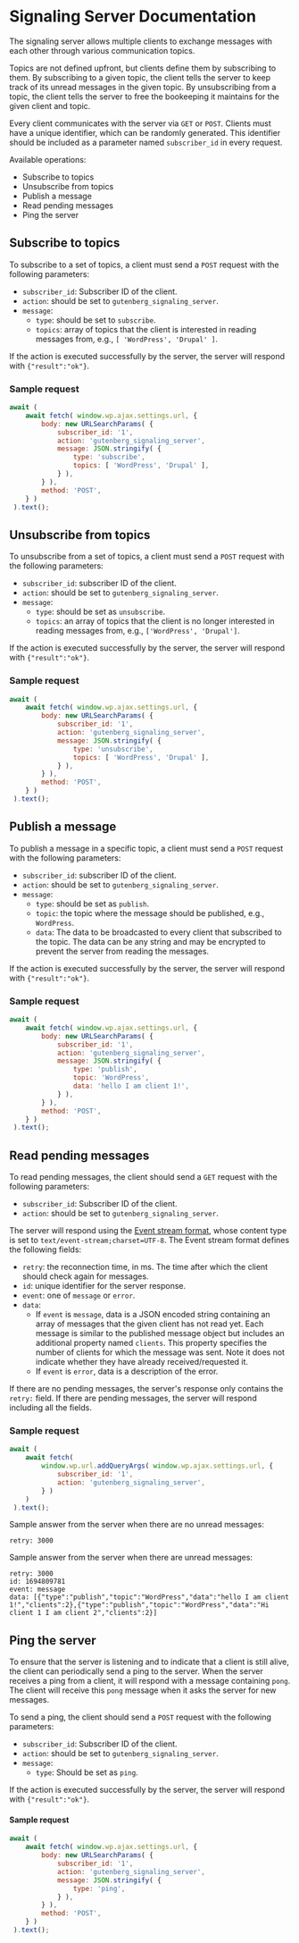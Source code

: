 # Signaling Server Documentation

The signaling server allows multiple clients to exchange messages with each other through various communication topics.

Topics are not defined upfront, but clients define them by subscribing to them. By subscribing to a given topic, the client tells the server to keep track of its unread messages in the given topic. By unsubscribing from a topic, the client tells the server to free the bookeeping it maintains for the given client and topic.

Every client communicates with the server via `GET` or `POST`. Clients must have a unique identifier, which can be randomly generated. This identifier should be included as a parameter named `subscriber_id` in every request.

Available operations:

- Subscribe to topics
- Unsubscribe from topics
- Publish a message
- Read pending messages
- Ping the server

## Subscribe to topics

To subscribe to a set of topics, a client must send a `POST` request with the following parameters:

- `subscriber_id`: Subscriber ID of the client.
- `action`: should be set to `gutenberg_signaling_server`.
- `message`: 
    - `type`: should be set to `subscribe`.
    - `topics`: array of topics that the client is interested in reading messages from, e.g., `[ 'WordPress', 'Drupal' ]`.

If the action is executed successfully by the server, the server will respond with `{"result":"ok"}`.

### Sample request

```js
await (
	await fetch( window.wp.ajax.settings.url, {
		body: new URLSearchParams( {
			subscriber_id: '1',
			action: 'gutenberg_signaling_server',
			message: JSON.stringify( {
				type: 'subscribe',
				topics: [ 'WordPress', 'Drupal' ],
			} ),
		} ),
		method: 'POST',
	} )
 ).text();
```

## Unsubscribe from topics

To unsubscribe from a set of topics, a client must send a `POST` request with the following parameters:

- `subscriber_id`: subscriber ID of the client.
- `action`: should be set to `gutenberg_signaling_server`.
- `message`: 
    - `type`: should be set as `unsubscribe`.
    - `topics`: an array of topics that the client is no longer interested in reading messages from, e.g., `['WordPress', 'Drupal']`.

If the action is executed successfully by the server, the server will respond with `{"result":"ok"}`.

### Sample request

```js
await (
	await fetch( window.wp.ajax.settings.url, {
		body: new URLSearchParams( {
			subscriber_id: '1',
			action: 'gutenberg_signaling_server',
			message: JSON.stringify( {
				type: 'unsubscribe',
				topics: [ 'WordPress', 'Drupal' ],
			} ),
		} ),
		method: 'POST',
	} )
 ).text();
```

## Publish a message

To publish a message in a specific topic, a client must send a `POST` request with the following parameters:

- `subscriber_id`: subscriber ID of the client.
- `action`: should be set to `gutenberg_signaling_server`.
- `message`:
    - `type`: should be set as `publish`.
    - `topic`: the topic where the message should be published, e.g., `WordPress`.
    - `data`: The data to be broadcasted to every client that subscribed to the topic. The data can be any string and may be encrypted to prevent the server from reading the messages.

If the action is executed successfully by the server, the server will respond with `{"result":"ok"}`.

### Sample request

```js
await (
	await fetch( window.wp.ajax.settings.url, {
		body: new URLSearchParams( {
			subscriber_id: '1',
			action: 'gutenberg_signaling_server',
			message: JSON.stringify( {
				type: 'publish',
				topic: 'WordPress',
				data: 'hello I am client 1!',
			} ),
		} ),
		method: 'POST',
	} )
 ).text();
```

## Read pending messages

To read pending messages, the client should send a `GET` request with the following parameters:

- `subscriber_id`: Subscriber ID of the client.
- `action`: should be set to `gutenberg_signaling_server`.

The server will respond using the [Event stream format](https://developer.mozilla.org/en-US/docs/Web/API/Server-sent_events/Using_server-sent_events#event_stream_format), whose content type is set to `text/event-stream;charset=UTF-8`. The Event stream format defines the following fields:

- `retry`: the reconnection time, in ms. The time after which the client should check again for messages.
- `id`: unique identifier for the server response.
- `event`: one of `message` or `error`.
- `data`:
	- If `event` is `message`, data is a JSON encoded string containing an array of messages that the given client has not read yet. Each message is similar to the published message object but includes an additional property named `clients`. This property specifies the number of clients for which the message was sent. Note it does not indicate whether they have already received/requested it.
	- If `event` is `error`, data is a description of the error.

If there are no pending messages, the server's response only contains the `retry:` field. If there are pending messages, the server will respond including all the fields.

### Sample request

```js
await (
	await fetch(
		window.wp.url.addQueryArgs( window.wp.ajax.settings.url, {
			subscriber_id: '1',
			action: 'gutenberg_signaling_server',
		} )
	)
 ).text();
```

Sample answer from the server when there are no unread messages:

```
retry: 3000
```

Sample answer from the server when there are unread messages:

```
retry: 3000
id: 1694809781
event: message
data: [{"type":"publish","topic":"WordPress","data":"hello I am client 1!","clients":2},{"type":"publish","topic":"WordPress","data":"Hi client 1 I am client 2","clients":2}]
```

## Ping the server

To ensure that the server is listening and to indicate that a client is still alive, the client can periodically send a ping to the server. When the server receives a ping from a client, it will respond with a message containing `pong`. The client will receive this `pong` message when it asks the server for new messages.

To send a ping, the client should send a `POST` request with the following parameters:

- `subscriber_id`: Subscriber ID of the client.
- `action`: should be set to `gutenberg_signaling_server`.
- `message`:
  - `type`: Should be set as `ping`.

If the action is executed successfully by the server, the server will respond with `{"result":"ok"}`.

#### Sample request

```js
await (
	await fetch( window.wp.ajax.settings.url, {
		body: new URLSearchParams( {
			subscriber_id: '1',
			action: 'gutenberg_signaling_server',
			message: JSON.stringify( {
				type: 'ping',
			} ),
		} ),
		method: 'POST',
	} )
 ).text();
```
